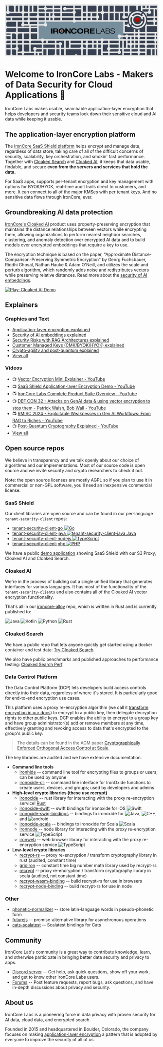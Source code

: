 
![ironcore banner](/images/github-ironcore-banner-dark.png)

# Welcome to IronCore Labs - Makers of Data Security for Cloud Applications 👋

IronCore Labs makes usable, searchable application-layer encryption that helps developers and security teams lock down their sensitive cloud and AI data while keeping it usable.

## The application-layer encryption platform


The [IronCore SaaS Shield platform](https://ironcorelabs.com/products/saas-shield/) helps encrypt and manage data, regardless of data store, taking care of all of the difficult concerns of security, scalability, key orchestration, and smokin' fast performance. Together with [Cloaked Search](https://ironcorelabs.com/products/cloaked-search/) and [Cloaked AI](https://ironcorelabs.com/products/cloaked-ai/), it keeps that data usable, findable, and secure **even from the servers and services that hold the data.**

For SaaS apps, supports per-tenant encryption and key management with options for BYOK/HYOK, real-time audit trails direct to customers, and more. It can connect to all of the major KMSes with per tenant keys. And no sensitive data flows through IronCore, ever.

<!-- ![platform diagram](/images/ironcore-platform.png) -->

## Groundbreaking AI data protection

[IronCore's Cloaked AI](https://ironcorelabs.com/products/cloaked-ai/) product uses property-preserving encryption that maintains the distance relationships between vectors while encrypting them, allowing organizations to perform nearest neighbor searches, clustering, and anomaly detection over encrypted AI data and to build models over encrypted embeddings that require a key to use. 

The encryption technique is based on the paper, "Approximate Distance-Comparison-Preserving Symmetric Encryption" by Georg Fuchsbauer, Riddhi Ghosal, Nathan Hauke & Adam O'Neill, and utilizes the scale and perturb algorithm, which randomly adds noise and redistributes vectors while preserving relative distances. Read more about the [security of AI embeddings](https://ironcorelabs.com/ai-encryption/).

[![Play: Cloaked AI Demo](https://img.youtube.com/vi/SjZPizj4SvE/0.jpg)](https://youtu.be/SjZPizj4SvE)

## Explainers

### Graphics and Text
* [Application-layer encryption explained](https://ironcorelabs.com/application-layer-encryption/)
* [Security of AI embeddings explained](https://ironcorelabs.com/ai-encryption/)
* [Security Risks with RAG Architectures explained](https://ironcorelabs.com/security-risks-rag/)
* [Customer Managed Keys (CMK/BYOK/HYOK) explained](https://ironcorelabs.com/cmk/)
* [Crypto-agility and post-quantum explained](https://ironcorelabs.com/crypto-agility-post-quantum/)
* [View all](https://ironcorelabs.com/resources/)

### Videos

* 📺 [Vector Encryption Mini Explainer - YouTube](https://youtu.be/ALUrSo1pQRM)
* 📺 [SaaS Shield Application-layer Encryption Demo - YouTube](https://www.youtube.com/watch?v=NLJFEGg3wtk)
* 📺 [IronCore Labs Complete Product Suite Overview - YouTube](https://www.youtube.com/watch?v=igMKN26HXXA)
* 📺 [DEF CON 32 - Attacks on GenAI data &amp; using vector encryption to stop them - Patrick Walsh, Bob Wall - YouTube](https://youtu.be/Lxg9YyFJ8s0)
* 📺 [RMISC 2024 - Exploitable Weaknesses in Gen AI Workflows: From RAG to Riches - YouTube](https://www.youtube.com/watch?v=Mrx-i5M-RfU)
* 📺 [Post-Quantum Cryptography Explained - YouTube](https://www.youtube.com/watch?v=h_m8MiwTdqA)
* [View all](https://www.youtube.com/@ironcorelabs/videos)

## Open source repos

We believe in transparency and we talk openly about our choice of algorithms and our implementations. Most of our source code is open source and we invite security and crypto researchers to check it out.

Note: the open source licenses are mostly AGPL so if you plan to use it in commercial or non-GPL software, you'll need an inexpensive commercial license.

### SaaS Shield

Our client libraries are open source and can be found in our per-language `tenant-security-client` repos: 

* [tenant-security-client-go ![Go](https://img.shields.io/badge/go-%2300ADD8.svg?style=flat&logo=go&logoColor=white)](https://github.com/IronCoreLabs/tenant-security-client-go)
* [tenant-security-client-java ![tenant-security-client-java Java](https://img.shields.io/badge/java-%23ED8B00.svg?style=flat&logo=openjdk&logoColor=white)](https://github.com/IronCoreLabs/tenant-security-client-java)
* [tenant-security-client-nodejs ![TypeScript](https://img.shields.io/badge/typescript-%23007ACC.svg?style=flat&logo=typescript&logoColor=white)](https://github.com/IronCoreLabs/tenant-security-client-nodejs)
* [tenant-security-client-php ![PHP](https://img.shields.io/badge/php-%23777BB4.svg?style=flat&logo=php&logoColor=white)](https://github.com/IronCoreLabs/tenant-security-client-php)

We have a public [demo application](https://github.com/IronCoreLabs/saas-shield-demo-notes-app) showing SaaS Shield with our S3 Proxy, Cloaked AI and Cloaked Search.

### Cloaked AI

We're in the process of building out a single unified library that generates interfaces for various languages.  It has most of the functionality of the `tenant-security-clients` and also contains all of the Cloaked AI vector encryption functionality. 

That's all in our [ironcore-alloy](https://github.com/IronCoreLabs/ironcore-alloy) repo, which is written in Rust and is currently published to:

![Java](https://img.shields.io/badge/java-%23ED8B00.svg?style=flat&logo=openjdk&logoColor=white) ![Kotlin](https://img.shields.io/badge/kotlin-%237F52FF.svg?style=flat&logo=kotlin&logoColor=white) ![Python](https://img.shields.io/badge/python-3670A0?style=flat&logo=python&logoColor=ffdd54) ![Rust](https://img.shields.io/badge/rust-%23000000.svg?style=flat&logo=rust&logoColor=white)

### Cloaked Search

We have a public repo that lets anyone quickly get started using a docker container and test data: [Try Cloaked Search](https://github.com/IronCoreLabs/try-cloaked-search).

We also have public benchmarks and published approaches to performance testing: [Cloaked Search Perf](https://github.com/IronCoreLabs/cloaked-search-perf).

### Data Control Platform

The Data Control Platform (DCP) lets developers build access controls directly into their data, regardless of where it's stored. It is particularly good for end-to-end encryption use cases.

This platform uses a proxy re-encryption algorithm (we call it [transform encryption in our docs](https://ironcorelabs.com/docs/data-control-platform/concepts/transform-encryption/)) to encrypt to a public key, then delegate decryption rights to other public keys. DCP enables the ability to encrypt to a group key and have group administrator(s) add or remove members at any time, effectively granting and revoking access to data that's encrypted to the group's public key.

> The details can be found in the ACM paper [Cryptographically Enforced Orthogonal Access Control at Scale](https://dl.acm.org/authorize?N654085).

The key libraries are audited and we have extensive documentation.

* **Command line tools**
    * [ironhide](https://github.com/IronCoreLabs/ironhide) -- command line tool for encrypting files to groups or users; can be used by anyone
    * [ironoxide-cli](https://github.com/IronCoreLabs/ironoxide-cli) -- command line interface for IronOxide functions to create users, devices, and groups; used by developers and admins
* **High-level crypto libraries (these use recrypt)**
    * [ironoxide](https://github.com/IronCoreLabs/ironoxide) -- rust library for interacting with the proxy re-encryption service! [Rust](https://img.shields.io/badge/rust-%23000000.svg?style=flat&logo=rust&logoColor=white)
    * [ironoxide-swift](https://github.com/IronCoreLabs/ironoxide-swift) -- swift bindings for ironoxide for iOS ![Swift](https://img.shields.io/badge/swift-F54A2A?style=flat&logo=swift&logoColor=white)
    * [ironoxide-swig-bindings](https://github.com/IronCoreLabs/ironoxide-swig-bindings) --  bindings to ironoxide for  ![Java](https://img.shields.io/badge/java-%23ED8B00.svg?style=flat&logo=openjdk&logoColor=white),  ![C++](https://img.shields.io/badge/c++-%2300599C.svg?style=flat&logo=c%2B%2B&logoColor=white), and ![android](https://img.shields.io/badge/android-3DDC84?style=flat&logo=android&logoColor=white)
    * [ironoxide-scala](https://github.com/IronCoreLabs/ironoxide-scala) --  bindings to ironoxide for Scala ![Scala](https://img.shields.io/badge/scala-%23DC322F.svg?style=flat&logo=scala&logoColor=white)
    * [ironnode](https://github.com/IronCoreLabs/ironnode) -- node library for interacting with the proxy re-encryption service ![TypeScript](https://img.shields.io/badge/typescript-%23007ACC.svg?style=flat&logo=typescript&logoColor=white)
    * [ironweb](https://github.com/IronCoreLabs/ironweb) -- web browser library for interacting with the proxy re-encryption service ![TypeScript](https://img.shields.io/badge/typescript-%23007ACC.svg?style=flat&logo=typescript&logoColor=white)
* **Low-level crypto libraries**
    * [recrypt-rs](https://github.com/IronCoreLabs/recrypt-rs) -- proxy re-encryption / transform cryptography library in rust (audited, constant time)
    * [gridiron](https://github.com/IronCoreLabs/gridiron) -- constant time big number math library used by recrypt-rs
    * [recrypt](https://github.com/IronCoreLabs/recrypt) -- proxy re-encryption / transform cryptography library in scala (audited, not constant time)
    * [recrypt-wasm-binding](https://github.com/IronCoreLabs/recrypt-wasm-binding) -- build recrypt-rs for use in browsers
    * [recrypt-node-binding](https://github.com/IronCoreLabs/recrypt-node-binding) -- build recrypt-rs for use in node


### Other

* [phonetic-normalizer](https://github.com/IronCoreLabs/phonetic-normalizer) -- store latin-language words in pseudo-phonetic form
* [futurejs](https://github.com/IronCoreLabs/futurejs) -- promise-alternative library for asynchronous operations
* [cats-scalatest](https://github.com/IronCoreLabs/cats-scalatest) -- Scalatest bindings for Cats


## Community

IronCore Lab's community is a great way to contribute knowledge, learn, and otherwise participate in bringing better data security and privacy to apps.

* [Discord server](https://discord.gg/HMpce3NfQz) -- Get help, ask quick questions, show off your work, and get to know other IronCore Labs users.
* [Forums](https://github.com/IronCoreLabs/community/discussions) -- Post feature requests, report bugs, ask questions, and have in-depth discussions about privacy and security.


## About us

IronCore Labs is a pioneering force in data privacy with proven security for AI data, cloud data, and encrypted search.

Founded in 2015 and headquartered in Boulder, Colorado, the company focuses on making [application-layer encryption](https://ironcorelabs.com/application-layer-encryption/) a pattern that is adopted by everyone to improve the security of all of us.

